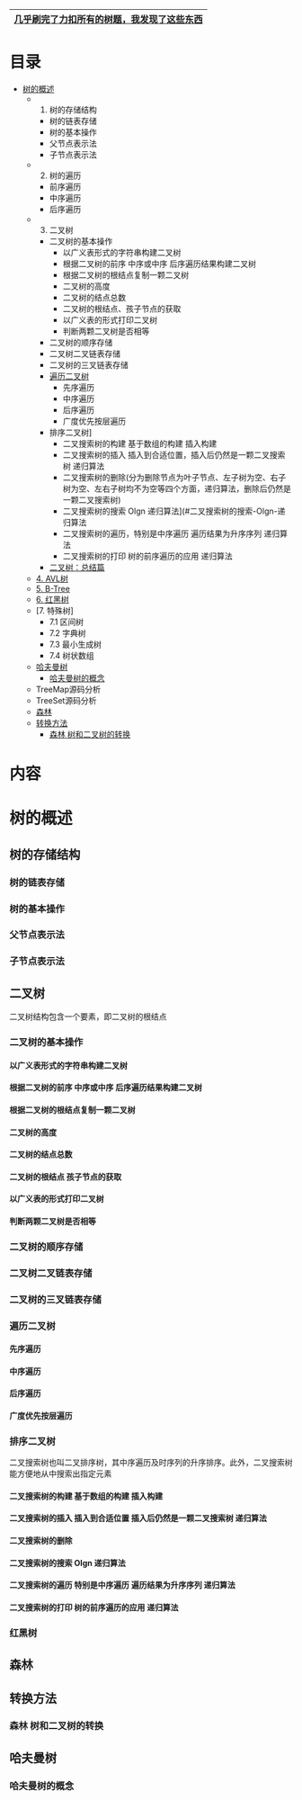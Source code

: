 
[几乎刷完了力扣所有的树题，我发现了这些东西](https://lucifer.ren/blog/2020/11/23/tree/)|
---|


# 目录

   *  [树的概述](#树的概述)
      *  1. 树的存储结构
         *  树的链表存储
         *  树的基本操作
         *  父节点表示法
         *  子节点表示法
      *  2. 树的遍历
         *   前序遍历
         *   中序遍历
         *   后序遍历
      *  3. 二叉树
         *  二叉树的基本操作
            * 以广义表形式的字符串构建二叉树
            * 根据二叉树的前序 中序或中序 后序遍历结果构建二叉树
            * 根据二叉树的根结点复制一颗二叉树
            * 二叉树的高度
            * 二叉树的结点总数
            * 二叉树的根结点、孩子节点的获取
            * 以广义表的形式打印二叉树
            * 判断两颗二叉树是否相等
         *  二叉树的顺序存储
         *  二叉树二叉链表存储
         *  二叉树的三叉链表存储
         *  [遍历二叉树](https://www.kancloud.cn/fe_lucifer/leetcode/1996365)
            *  先序遍历
            *  中序遍历
            *  后序遍历
            *  广度优先按层遍历
         *  排序二叉树]
            * 二叉搜索树的构建 基于数组的构建 插入构建
            * 二叉搜索树的插入 插入到合适位置，插入后仍然是一颗二叉搜索树 递归算法
            * 二叉搜索树的删除(分为删除节点为叶子节点、左子树为空、右子树为空、左右子树均不为空等四个方面，递归算法，删除后仍然是一颗二叉搜索树)
            * 二叉搜索树的搜索 Olgn 递归算法](#二叉搜索树的搜索-Olgn-递归算法
            * 二叉搜索树的遍历，特别是中序遍历 遍历结果为升序序列 递归算法
            * 二叉搜索树的打印 树的前序遍历的应用 递归算法
         *  [二叉树：总结篇](https://mp.weixin.qq.com/s/-ZJn3jJVdF683ap90yIj4Q)   
      *  [4. AVL树]()
      *  [5. B-Tree](https://www.cnblogs.com/dongguacai/p/7239599.html)
      *  [6. 红黑树](#红黑树)
      *  [7. 特殊树]
         * 7.1 区间树
         * 7.2 字典树
         * 7.3 最小生成树
         * 7.4 树状数组
      *  [哈夫曼树](#哈夫曼树)
         *  [哈夫曼树的概念](#哈夫曼树的概念)
      *  TreeMap源码分析
      *  TreeSet源码分析
      *  [森林](#森林)
      *  [转换方法](#转换方法)
         *  [森林 树和二叉树的转换](#森林-树和二叉树的转换)
      

# 内容

# 树的概述
## 树的存储结构
### 树的链表存储
### 树的基本操作
### 父节点表示法
### 子节点表示法

## 二叉树
二叉树结构包含一个要素，即二叉树的根结点

### 二叉树的基本操作
#### 以广义表形式的字符串构建二叉树
#### 根据二叉树的前序 中序或中序 后序遍历结果构建二叉树
#### 根据二叉树的根结点复制一颗二叉树
#### 二叉树的高度
#### 二叉树的结点总数
#### 二叉树的根结点 孩子节点的获取
#### 以广义表的形式打印二叉树
#### 判断两颗二叉树是否相等

### 二叉树的顺序存储
### 二叉树二叉链表存储
### 二叉树的三叉链表存储

### 遍历二叉树

#### 先序遍历
#### 中序遍历
#### 后序遍历
#### 广度优先按层遍历

### 排序二叉树
二叉搜索树也叫二叉排序树，其中序遍历及时序列的升序排序。此外，二叉搜索树能方便地从中搜索出指定元素
#### 二叉搜索树的构建 基于数组的构建 插入构建
#### 二叉搜索树的插入 插入到合适位置 插入后仍然是一颗二叉搜索树 递归算法
#### 二叉搜索树的删除
#### 二叉搜索树的搜索 Olgn 递归算法
#### 二叉搜索树的遍历 特别是中序遍历 遍历结果为升序序列 递归算法
#### 二叉搜索树的打印 树的前序遍历的应用 递归算法

### 红黑树

## 森林
## 转换方法
### 森林 树和二叉树的转换
## 哈夫曼树
### 哈夫曼树的概念
